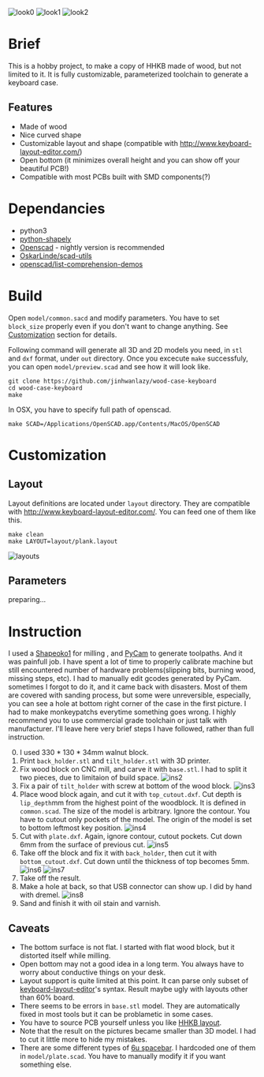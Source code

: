 ![look0][look0]
![look1][look1]
![look2][look2]

# Brief
This is a hobby project, to make a copy of HHKB made of wood,
but not limited to it. It is fully customizable, parameterized
toolchain to generate a keyboard case.

## Features
- Made of wood
- Nice curved shape
- Customizable layout and shape (compatible with <http://www.keyboard-layout-editor.com/>)
- Open bottom (it minimizes overall height and you can show off your beautiful PCB!)
- Compatible with most PCBs built with SMD components(?)

# Dependancies
- python3
- [python-shapely](https://pypi.python.org/pypi/Shapely)
- [Openscad](http://www.openscad.org/) - nightly version is recommended
- [OskarLinde/scad-utils](https://github.com/OskarLinde/scad-utils)
- [openscad/list-comprehension-demos](https://github.com/openscad/list-comprehension-demos)

# Build
Open `model/common.sacd` and modify parameters. You have to set `block_size`
properly even if you don't want to change anything. See
[Customization](#customization) section for details.

Following command will generate all 3D and 2D models you need, in
`stl` and `dxf` format, under `out` directory. Once you excecute `make` 
successfuly, you can open `model/preview.scad` and see how it will look
like.

    git clone https://github.com/jinhwanlazy/wood-case-keyboard
    cd wood-case-keyboard
    make

In OSX, you have to specify full path of openscad.

    make SCAD=/Applications/OpenSCAD.app/Contents/MacOS/OpenSCAD

# Customization
## Layout
Layout definitions are located under `layout` directory. They are 
compatible with <http://www.keyboard-layout-editor.com/>. 
You can feed one of them like this.

    make clean
    make LAYOUT=layout/plank.layout

![layouts][layouts]

## Parameters
preparing...

# Instruction
I used a [Shapeoko1](https://www.shapeoko.com/shapeoko1.html) for milling
, and [PyCam](http://pycam.sourceforge.net/) to generate 
toolpaths. And it was painfull job.
I have spent a lot of time to properly calibrate machine but
still encountered number of hardware problems(slipping bits, burning wood, missing steps, etc). 
I had to manually edit gcodes generated by PyCam. sometimes I forgot to do it,
and it came back with disasters. Most of them are covered with sanding process,
but some were unreversible, especially, you can see a hole at bottom right corner of the
case in the first picture.
I had to make monkeypatchs everytime something goes wrong. 
I highly recommend you to use commercial grade toolchain or just talk with manufacturer. 
I'll leave here very brief steps I have followed, rather than full instruction. 

0. I used 330 * 130 * 34mm walnut block.
1. Print `back_holder.stl` and `tilt_holder.stl` with 3D printer.
2. Fix wood block on CNC mill, and carve it with `base.stl`. I had to split it
two pieces, due to limitaion of build space. 
![ins2][ins2]
3. Fix a pair of `tilt_holder` with screw at bottom of the wood block.
![ins3][ins3]
4. Place wood block again, and cut it with `top_cutout.dxf`.
Cut depth is `lip_depth`mm from the highest point of the woodblock. It is
defined in `common.scad`.
The size of the model is arbitrary. Ignore the contour.
You have to cutout only pockets of the model.
The origin of the model is set to bottom leftmost key position.
![ins4][ins4]
5. Cut with `plate.dxf`. Again, ignore contour, cutout pockets. Cut down 6mm
   from the surface of previous cut.
![ins5][ins5]
6. Take off the block and fix it with `back_holder`, then cut it with
   `bottom_cutout.dxf`. Cut down until the thickness of top becomes 5mm.
![ins6][ins6]
![ins7][ins7]
7. Take off the result. 
8. Make a hole at back, so that USB connector can show up.
   I did by hand with dremel.
![ins8][ins8]
9. Sand and finish it with oil stain and varnish.

[look0]: https://github.com/jinhwanlazy/wood-case-keyboard/raw/master/pics/IMG_2556.JPG "look0"
[look1]: https://github.com/jinhwanlazy/wood-case-keyboard/raw/master/pics/IMG_2566.JPG "look1"
[look2]: https://github.com/jinhwanlazy/wood-case-keyboard/raw/master/pics/IMG_2569.JPG "look2"
[ins2]: https://github.com/jinhwanlazy/wood-case-keyboard/raw/master/pics/IMG_2502.JPG "ins2"
[ins3]: https://github.com/jinhwanlazy/wood-case-keyboard/raw/master/pics/IMG_2507.JPG "ins3"
[ins4]: https://github.com/jinhwanlazy/wood-case-keyboard/raw/master/pics/IMG_2511.JPG "ins4"
[ins5]: https://github.com/jinhwanlazy/wood-case-keyboard/raw/master/pics/IMG_2514.JPG "ins5"
[ins6]: https://github.com/jinhwanlazy/wood-case-keyboard/raw/master/pics/IMG_2518.JPG "ins6"
[ins7]: https://github.com/jinhwanlazy/wood-case-keyboard/raw/master/pics/IMG_2519.JPG "ins7"
[ins8]: https://github.com/jinhwanlazy/wood-case-keyboard/raw/master/pics/IMG_2571.JPG "ins8"
[layouts]: https://github.com/jinhwanlazy/wood-case-keyboard/raw/master/pics/layouts.png "layouts"

## Caveats
- The bottom surface is not flat. I started with flat wood block, but
  it distorted itself while milling.
- Open bottom may not a good idea in a long term. You always have to worry
  about conductive things on your desk.
- Layout support is quite limited at this point. It can parse only subset of
  [keyboard-layout-editor](http://www.keyboard-layout-editor.com/)'s syntax.
  Result maybe ugly with layouts other than 60% board.
- There seems to be errors in `base.stl` model. They are automatically fixed in most
  tools but it can be problametic in some cases. 
- You have to source PCB yourself unless you like [HHKB layout](https://github.com/jinhwanlazy/hhkb-pcb). 
- Note that the result on the pictures became smaller than 3D model.
  I had to cut it little more to hide my mistakes.
- There are some different types of [6u spacebar](https://deskthority.net/wiki/Space_bar_dimensions#6_units_.28114mm_wide.2C_3_keymounts.2C_57mm_and_38mm_apart.29).
  I hardcoded one of them in `model/plate.scad`. You have to manually modify it
  if you want something else.

